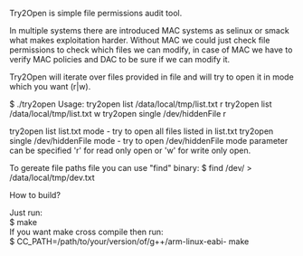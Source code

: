 Try2Open is simple file permissions audit tool. 

In multiple systems there are introduced MAC systems as selinux or smack what makes exploitation harder. Without MAC we could just check file permissions to check which files we can modify, in case of MAC we have to verify MAC policies and DAC to be sure if we can modify it. 


Try2Open will iterate over files provided in file and will try to open it in mode which you want (r|w).



$ ./try2open 
Usage:
 try2open list /data/local/tmp/list.txt r
 try2open list /data/local/tmp/list.txt w
 try2open single /dev/hiddenFile r

 try2open list list.txt mode - try to open all files listed in list.txt
 try2open single /dev/hiddenFile mode - try to open /dev/hiddenFile
 	mode parameter can be specified 'r' for read only open or 'w' for write only open.


To gereate file paths file you can use "find" binary:
$ find /dev/ > /data/local/tmp/dev.txt
  
  
How to build?  
  
Just run:   
$ make  
If you want make cross compile then run:  
$ CC_PATH=/path/to/your/version/of/g++/arm-linux-eabi- make
